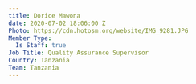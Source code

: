 ```yaml
---
title: Dorice Mawona
date: 2020-07-02 18:06:00 Z
Photo: https://cdn.hotosm.org/website/IMG_9281.JPG
Member Type:
  Is Staff: true
Job Title: Quality Assurance Supervisor
Country: Tanzania
Team: Tanzania
---
```


